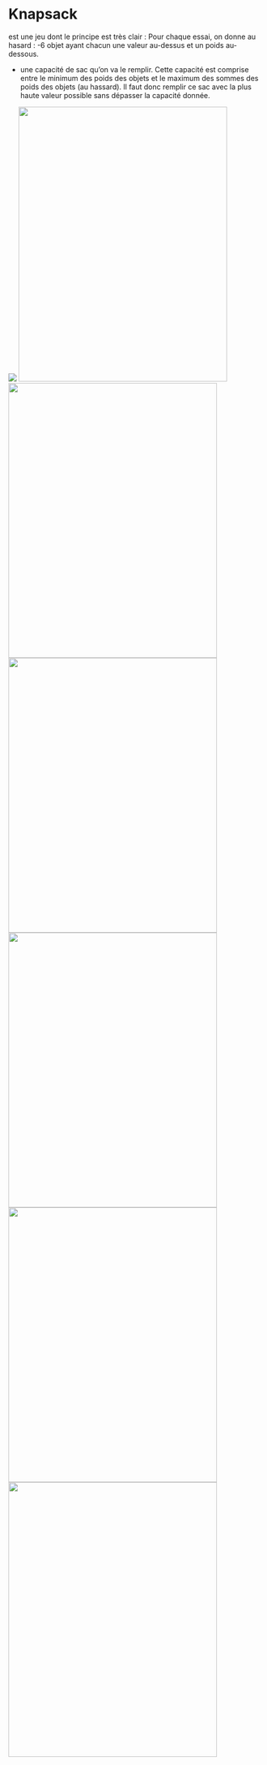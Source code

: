 # Knapsack 
est une  jeu dont le principe est très clair :
Pour chaque essai, on donne au hasard :
-6 objet ayant chacun une valeur au-dessus et un poids au-dessous.
- une capacité de sac qu’on va le remplir. Cette capacité est comprise entre le
minimum des poids des objets et le maximum des sommes des poids des objets (au hassard).
Il faut donc remplir ce sac avec la plus haute valeur possible sans dépasser la capacité donnée.

![](hhttps://raw.githubusercontent.com/hamzaslama/xonan-mobile/master/1.png) 
<img src="https://raw.githubusercontent.com/hamzaslama/Knapsack/master/1.png" height="542" width="412"/>
<img src="https://raw.githubusercontent.com/hamzaslama/Knapsack/master/2.png" height="542" width="412"/>
<img src="https://raw.githubusercontent.com/hamzaslama/Knapsack/master/3.png" height="542" width="412"/>
<img src="https://raw.githubusercontent.com/hamzaslama/Knapsack/master/4.png" height="542" width="412"/>
<img src="https://raw.githubusercontent.com/hamzaslama/Knapsack/master/5.png" height="542" width="412"/>
<img src="https://raw.githubusercontent.com/hamzaslama/Knapsack/master/6.png" height="542" width="412"/>

